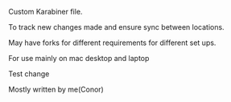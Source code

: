 Custom Karabiner file.

To track new changes made and ensure sync between locations.

May have forks for different requirements for different set ups.

For use mainly on mac desktop and laptop

Test change

Mostly written by me(Conor)

